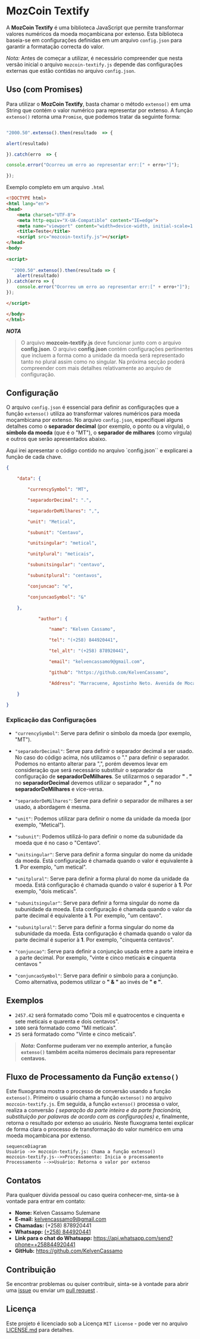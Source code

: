 # MozCoin Textify 

A  **MozCoin Textify** é uma biblioteca JavaScript que permite transformar valores numéricos da moeda moçambicana por extenso. Esta biblioteca baseia-se em configurações definidas em um arquivo `config.json` para garantir a formatação correcta do valor.

_Nota:_ Antes de começar a utilizar, é necessário compreender que nesta versão inicial o arquivo `mozcoin-textify.js` depende das configurações externas que estão contidas no arquivo `config.json`. 


## Uso (com Promises)

Para utilizar o **MozCoin Textify**, basta chamar o método `extenso()` em uma String que contém o valor numérico para representar por extenso. A função `extenso()` retorna uma ``Promise``, que podemos tratar da seguinte forma:

```javascript

"2000.50".extenso().then(resultado  => {

alert(resultado)

}).catch(erro  => {

console.error("Ocorreu um erro ao representar err:[" + erro+"]");

});

```
 Exemplo completo em um arquivo ``.html``
````html
<!DOCTYPE html>
<html lang="en">
<head>
    <meta charset="UTF-8">
    <meta http-equiv="X-UA-Compatible" content="IE=edge">
    <meta name="viewport" content="width=device-width, initial-scale=1.0">
    <title>Teste</title>
    <script src="mozcoin-textify.js"></script>
</head>
<body>
    
<script>
  
  "2000.50".extenso().then(resultado => {
    alert(resultado)
}).catch(erro => {
    console.error("Ocorreu um erro ao representar err:[" + erro+"]");
});

</script>

</body>
</html>

````



***NOTA***
> O arquivo **mozcoin-textify.js** deve funcionar junto com o arquivo **config.json**.
> O arquivo **config.json** contém configurações pertinentes que incluem a forma como a unidade da moeda será representado tanto no plural assim como no singular. Na próxima secção poderá compreender com mais detalhes relativamente ao arquivo de configuração.



## Configuração
O arquivo `config.json` é essencial para definir as configurações que a função ``extenso()`` utiliza ao transformar valores numéricos para moeda moçambicana por extenso.
No arquivo `config.json`, especifiquei alguns detalhes como o **separador decimal** (por exemplo, o ponto ou a vírgula), o **símbolo da moeda** (que é o "MT"), o **separador de milhares** (como vírgula) e outros que serão apresentados abaixo.

Aqui irei apresentar o código contido no arquivo `config.json`` e explicarei a função de cada chave.
````json
{

	"data": {

		"currencySymbol": "MT",

		"separadorDecimal": ".",

		"separadorDeMilhares": ",",

		"unit": "Metical",

		"subunit": "Centavo",

		"unitsingular": "metical",

		"unitplural": "meticais",

		"subunitsingular": "centavo",

		"subunitplural": "centavos",

		"conjuncao": "e",

		"conjuncaoSymbol": "&"

	},

			"author": {

				"name": "Kelven Cassamo",

				"tel": "(+258) 844920441",

				"tel_alt": "(+258) 878920441",

				"email": "kelvencassamo9@gmail.com",

				"github": "https://github.com/KelvenCassamo",

				"Address": "Marracuene, Agostinho Neto. Avenida de Mocambique."

	}

}
````

### Explicação das Configurações

-  `"currencySymbol"`: Serve para definir o símbolo da moeda (por exemplo, "MT"). 

-  `"separadorDecimal"`: Serve para definir o separador decimal a ser usado. No caso do código acima, nós utilizamos o "." para definir o separador.  Podemos no entanto alterar para ",", porém devemos levar em consideração que será necessário substituir o separador da configuração de **separadorDeMilhares**. Se utilizarmos o separador  **" . "** no **separadorDecimal** devemos utilizar o separador **" , "** no  **separadorDeMilhares** e vice-versa.

-  `"separadorDeMilhares"`: Serve para definir o separador de milhares a ser usado, a abordagem é mesma. 

-  `"unit"`: Podemos utilizar para definir o nome da unidade da moeda (por exemplo, "Metical").

-  `"subunit"`: Podemos utilizá-lo para definir o nome da subunidade da moeda que é no caso o "Centavo". 

- `"unitsingular"`: Serve para definir a forma singular do nome da unidade da moeda. Está configuração é chamada quando o valor é equivalente à **1**. Por exemplo, "um metical".

-  `"unitplural"`: Serve para definir a forma plural do nome da unidade da moeda. Está configuração é chamada quando o valor é superior à **1**. Por exemplo,  "dois meticais".

- `"subunitsingular"`: Serve para definir a forma singular do nome da subunidade da moeda. Esta configuração é chamada quando o valor da parte decimal é equivalente à **1**. Por exemplo, "um centavo".

- `"subunitplural"`: Serve para definir a forma singular do nome da subunidade da moeda. Esta configuração é chamada quando o valor da parte decimal é superior à **1**. Por exemplo, "cinquenta centavos".

-  `"conjuncao"`: Serve para definir a conjunção usada entre a parte inteira e a parte decimal. Por exemplo, "vinte e cinco meticais **e** cinquenta centavos "

- `"conjuncaoSymbol"`: Serve para definir o símbolo para a conjunção. Como alternativa, podemos utilizar o **" & "** ao invés de **" e "**.

## Exemplos

-   `2457.42` será formatado como "Dois mil e quatrocentos e cinquenta e sete meticais e quarenta e dois centavos".
-   `1000` será formatado como "Mil meticais".
-   `25` será formatado como "Vinte e cinco meticais".

> **_Nota:_ Conforme puderam ver no exemplo anterior, a função `extenso()` também aceita números decimais para representar centavos.**


## Fluxo de Processamento da Função `extenso()`
Este fluxograma mostra o processo de conversão usando a função `extenso()`. Primeiro o usuário chama a função ``extenso()`` no arquivo `mozcoin-textify.js`. Em seguida, a função ``extenso()``  processa o valor, realiza a conversão *( separação da parte inteira e da parte fracionária, substituição por palavras de acordo com as configurações) e*, finalmente, retorna o resultado por extenso ao usuário. Neste fluxograma tentei explicar de forma clara o processo de transformação do valor numérico em uma  moeda moçambicana por extenso.

```mermaid
sequenceDiagram
Usuário ->> mozcoin-textify.js: Chama a função extenso()
mozcoin-textify.js-->>Processamento: Inicia o processamento
Processamento -->>Usuário: Retorna o valor por extenso

```


## Contatos

Para qualquer dúvida pessoal ou caso queira conhecer-me, sinta-se à vontade para entrar em contato:

-   **Nome:** Kelven Cassamo Sulemane
-   **E-mail:** kelvencassamo9@gmail.com
-   **Chamadas:** (+258) 878920441
-   **Whatsapp:** [(+258) 844920441](https://api.whatsapp.com/send?phone=+258844920441)
-   **Link para o chat do Whatsapp:** https://api.whatsapp.com/send?phone=+258844920441
-   **GitHub:** https://github.com/KelvenCassamo



## Contribuição

Se encontrar problemas ou quiser contribuir, sinta-se à vontade para abrir uma [issue](https://github.com/KelvenCassamo/MozCoin-Textify/issues) ou enviar um [pull request](https://github.com/KelvenCassamo/MozCoin-Textify/pulls) .


## Licença

Este projeto é licenciado sob a Licença  ``MIT License`` - pode ver no arquivo [LICENSE.md](https://github.com/KelvenCassamo/MozCoin-Textify/blob/main/LICENSE) para detalhes.


